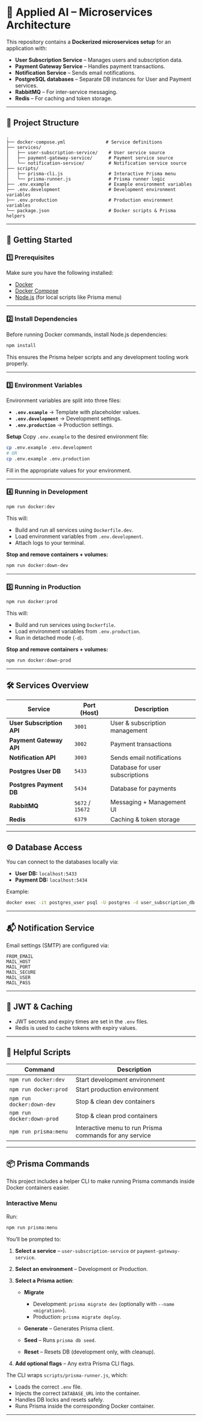 # 🧠 Applied AI – Microservices Architecture

This repository contains a **Dockerized microservices setup** for an application with:

- **User Subscription Service** – Manages users and subscription data.
- **Payment Gateway Service** – Handles payment transactions.
- **Notification Service** – Sends email notifications.
- **PostgreSQL databases** – Separate DB instances for User and Payment services.
- **RabbitMQ** – For inter-service messaging.
- **Redis** – For caching and token storage.

---

## 📂 Project Structure

```
.
├── docker-compose.yml               # Service definitions
├── services/
│   ├── user-subscription-service/    # User service source
│   ├── payment-gateway-service/      # Payment service source
│   └── notification-service/         # Notification service source
├── scripts/
│   ├── prisma-cli.js                 # Interactive Prisma menu
│   └── prisma-runner.js              # Prisma runner logic
├── .env.example                      # Example environment variables
├── .env.development                  # Development environment variables
├── .env.production                   # Production environment variables
└── package.json                      # Docker scripts & Prisma helpers
```

---

## 🚀 Getting Started

### 1️⃣ Prerequisites

Make sure you have the following installed:

- [Docker](https://www.docker.com/)
- [Docker Compose](https://docs.docker.com/compose/)
- [Node.js](https://nodejs.org/) (for local scripts like Prisma menu)

---

### 2️⃣ Install Dependencies

Before running Docker commands, install Node.js dependencies:

```bash
npm install
```

This ensures the Prisma helper scripts and any development tooling work properly.

---

### 3️⃣ Environment Variables

Environment variables are split into three files:

- **`.env.example`** → Template with placeholder values.
- **`.env.development`** → Development settings.
- **`.env.production`** → Production settings.

**Setup**
Copy `.env.example` to the desired environment file:

```bash
cp .env.example .env.development
# OR
cp .env.example .env.production
```

Fill in the appropriate values for your environment.

---

### 4️⃣ Running in Development

```bash
npm run docker:dev
```

This will:

- Build and run all services using `Dockerfile.dev`.
- Load environment variables from `.env.development`.
- Attach logs to your terminal.

**Stop and remove containers + volumes:**

```bash
npm run docker:down-dev
```

---

### 5️⃣ Running in Production

```bash
npm run docker:prod
```

This will:

- Build and run services using `Dockerfile`.
- Load environment variables from `.env.production`.
- Run in detached mode (`-d`).

**Stop and remove containers + volumes:**

```bash
npm run docker:down-prod
```

---

## 🛠 Services Overview

| Service                   | Port (Host)      | Description                     |
| ------------------------- | ---------------- | ------------------------------- |
| **User Subscription API** | `3001`           | User & subscription management  |
| **Payment Gateway API**   | `3002`           | Payment transactions            |
| **Notification API**      | `3003`           | Sends email notifications       |
| **Postgres User DB**      | `5433`           | Database for user subscriptions |
| **Postgres Payment DB**   | `5434`           | Database for payments           |
| **RabbitMQ**              | `5672` / `15672` | Messaging + Management UI       |
| **Redis**                 | `6379`           | Caching & token storage         |

---

## ⚙️ Database Access

You can connect to the databases locally via:

- **User DB:** `localhost:5433`
- **Payment DB:** `localhost:5434`

Example:

```bash
docker exec -it postgres_user psql -U postgres -d user_subscription_db
```

---

## 📬 Notification Service

Email settings (SMTP) are configured via:

```
FROM_EMAIL
MAIL_HOST
MAIL_PORT
MAIL_SECURE
MAIL_USER
MAIL_PASS
```

---

## 🔑 JWT & Caching

- JWT secrets and expiry times are set in the `.env` files.
- Redis is used to cache tokens with expiry values.

---

## 🧰 Helpful Scripts

| Command                    | Description                                             |
| -------------------------- | ------------------------------------------------------- |
| `npm run docker:dev`       | Start development environment                           |
| `npm run docker:prod`      | Start production environment                            |
| `npm run docker:down-dev`  | Stop & clean dev containers                             |
| `npm run docker:down-prod` | Stop & clean prod containers                            |
| `npm run prisma:menu`      | Interactive menu to run Prisma commands for any service |

---

## 📦 Prisma Commands

This project includes a helper CLI to make running Prisma commands inside Docker containers easier.

### **Interactive Menu**

Run:

```bash
npm run prisma:menu
```

You’ll be prompted to:

1. **Select a service** – `user-subscription-service` or `payment-gateway-service`.
2. **Select an environment** – Development or Production.
3. **Select a Prisma action**:

   - **Migrate**

     - Development: `prisma migrate dev` (optionally with `--name <migration>`).
     - Production: `prisma migrate deploy`.

   - **Generate** – Generates Prisma client.
   - **Seed** – Runs `prisma db seed`.
   - **Reset** – Resets DB (development only, with cleanup).

4. **Add optional flags** – Any extra Prisma CLI flags.

The CLI wraps `scripts/prisma-runner.js`, which:

- Loads the correct `.env` file.
- Injects the correct `DATABASE_URL` into the container.
- Handles DB locks and resets safely.
- Runs Prisma inside the corresponding Docker container.

---
